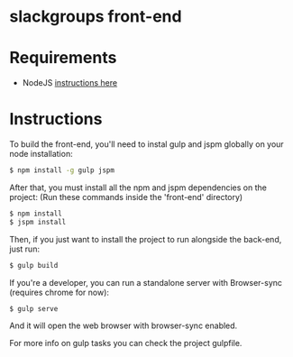 # slackgroups front-end

# Requirements
  - NodeJS [instructions here](https://nodejs.org)

# Instructions
To build the front-end, you'll need to instal gulp and jspm globally on your node installation:

```bash
$ npm install -g gulp jspm
```

After that, you must install all the npm and jspm dependencies on the project:
(Run these commands inside the 'front-end' directory)
```bash
$ npm install
$ jspm install
```

Then, if you just want to install the project to run alongside the back-end, just run:
```bash
$ gulp build
```

If you're a developer, you can run a standalone server with Browser-sync (requires chrome for now):
```bash
$ gulp serve
```
And it will open the web browser with browser-sync enabled.

For more info on gulp tasks you can check the project gulpfile.
